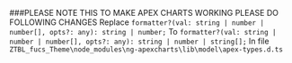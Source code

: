 ###PLEASE NOTE THIS TO MAKE APEX CHARTS WORKING PLEASE DO FOLLOWING CHANGES
Replace  `formatter?(val: string | number | number[], opts?: any): string | number;`  To  `formatter?(val: string | number | number[], opts?: any): string | number | string[];`
In file
`ZTBL_fucs_Theme\node_modules\ng-apexcharts\lib\model\apex-types.d.ts`
